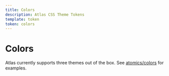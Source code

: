 ```yaml
---
title: Colors
description: Atlas CSS Theme Tokens
template: token
token: colors
---
```


# Colors

Atlas currently supports three themes out of the box. See [atomics/colors](../atomics/colors.md) for examples.
